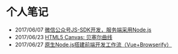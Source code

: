 # 个人笔记

* 2017/06/07 [微信公众号JS-SDK开发，服务端采用Node.js](./wechat_jssdk)
* 2017/06/23 [HTML5 Canvas: 贝塞尔曲线](./canvas_bezier)
* 2017/06/27 [原生Node.js搭建前端开发工作流（Vue+Browserify）](./workflow)